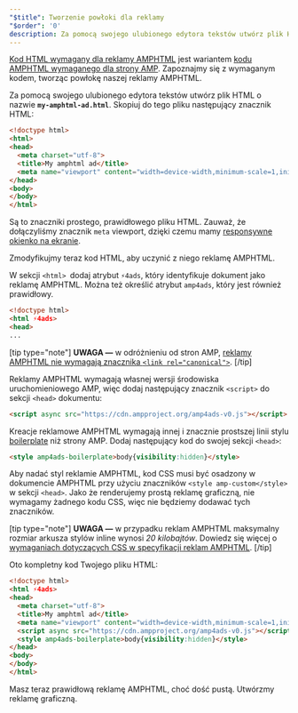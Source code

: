 ```yaml
---
"$title": Tworzenie powłoki dla reklamy
"$order": '0'
description: Za pomocą swojego ulubionego edytora tekstów utwórz plik HTML o nazwie my-amphtml-ad.html. Skopiuj do tego pliku następujący znacznik HTML...
---
```


[Kod HTML wymagany dla reklamy AMPHTML](../../../../documentation/guides-and-tutorials/learn/a4a_spec.md) jest wariantem [kodu AMPHTML wymaganego dla strony AMP](../../../../documentation/guides-and-tutorials/learn/spec/amphtml.md). Zapoznajmy się z wymaganym kodem, tworząc powłokę naszej reklamy AMPHTML.

Za pomocą swojego ulubionego edytora tekstów utwórz plik HTML o nazwie **`my-amphtml-ad.html`**. Skopiuj do tego pliku następujący znacznik HTML:

```html
<!doctype html>
<html>
<head>
  <meta charset="utf-8">
  <title>My amphtml ad</title>
  <meta name="viewport" content="width=device-width,minimum-scale=1,initial-scale=1">
</head>
<body>
</body>
</html>
```

Są to znaczniki prostego, prawidłowego pliku HTML. Zauważ, że dołączyliśmy znacznik `meta` viewport, dzięki czemu mamy [responsywne okienko na ekranie](../../../../documentation/guides-and-tutorials/develop/style_and_layout/responsive_design.md#controlling-the-viewport).

Zmodyfikujmy teraz kod HTML, aby uczynić z niego reklamę AMPHTML.

W sekcji `<html> `dodaj atrybut `⚡4ads`, który identyfikuje dokument jako reklamę AMPHTML. Można też określić atrybut `amp4ads`, który jest również prawidłowy.

```html
<!doctype html>
<html ⚡4ads>
<head>
...
```

[tip type="note"] **UWAGA —** w odróżnieniu od stron AMP, [reklamy AMPHTML nie wymagają znacznika `<link rel="canonical">`](../../../../documentation/guides-and-tutorials/learn/a4a_spec.md#amphtml-ad-format-rules). [/tip]

Reklamy AMPHTML wymagają własnej wersji środowiska uruchomieniowego AMP, więc dodaj następujący znacznik `<script>` do sekcji `<head>` dokumentu:

```html
<script async src="https://cdn.ampproject.org/amp4ads-v0.js"></script>
```

Kreacje reklamowe AMPHTML wymagają innej i znacznie prostszej linii stylu [boilerplate](../../../../documentation/guides-and-tutorials/learn/a4a_spec.md#boilerplate) niż strony AMP. Dodaj następujący kod do swojej sekcji `<head>`:

```html
<style amp4ads-boilerplate>body{visibility:hidden}</style>
```

Aby nadać styl reklamie AMPHTML, kod CSS musi być osadzony w dokumencie AMPHTML przy użyciu znaczników `<style amp-custom</style>` w sekcji `<head>`. Jako że renderujemy prostą reklamę graficzną, nie wymagamy żadnego kodu CSS, więc nie będziemy dodawać tych znaczników.

[tip type="note"] **UWAGA —** w przypadku reklam AMPHTML maksymalny rozmiar arkusza stylów inline wynosi *20 kilobajtów*. Dowiedz się więcej o [wymaganiach dotyczących CSS w specyfikacji reklam AMPHTML](../../../../documentation/guides-and-tutorials/learn/a4a_spec.md#css). [/tip]

Oto kompletny kod Twojego pliku HTML:

```html
<!doctype html>
<html ⚡4ads>
<head>
  <meta charset="utf-8">
  <title>My amphtml ad</title>
  <meta name="viewport" content="width=device-width,minimum-scale=1,initial-scale=1">
  <script async src="https://cdn.ampproject.org/amp4ads-v0.js"></script>
  <style amp4ads-boilerplate>body{visibility:hidden}</style>
</head>
<body>
</body>
</html>
```

Masz teraz prawidłową reklamę AMPHTML, choć dość pustą. Utwórzmy reklamę graficzną.
